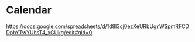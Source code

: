 # Calendar 
https://docs.google.com/spreadsheets/d/1d8I3cj0ezXeURbUgnWSpmRFCDDphYTwYUhsT4_xCUkg/edit#gid=0